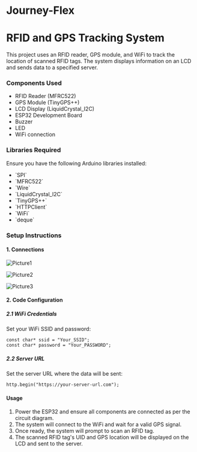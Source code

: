 # Journey-Flex

<H1>RFID and GPS Tracking System</H1>

This project uses an RFID reader, GPS module, and WiFi to track the location of scanned RFID tags. The system displays information on an LCD and sends data to a specified server.

<H3>Components Used</H3>
<ul>
  <li>RFID Reader (MFRC522)</li>
  <li>GPS Module (TinyGPS++)</li>
  <li>LCD Display (LiquidCrystal_I2C)</li>
  <li>ESP32 Development Board</li>
  <li>Buzzer</li>
  <li>LED</li>
  <li>WiFi connection</li>
</ul>

<H3>Libraries Required</H3>
Ensure you have the following Arduino libraries installed:
<ul>
  <li>`SPI`</li>
  <li>`MFRC522`</li>
  <li>`Wire`</li>
  <li>`LiquidCrystal_I2C`</li>
  <li>`TinyGPS++`</li>
  <li>`HTTPClient`</li>
  <li>`WiFi`</li>
  <li>`deque`</li>
</ul>

<H3>Setup Instructions</H3>
<H4>1. Connections</H4>

![Picture1](https://github.com/codEvent-23/Journey-Flex/assets/123743742/cdda4526-ec59-4152-827c-250961465d90)

![Picture2](https://github.com/codEvent-23/Journey-Flex/assets/123743742/927f004d-4df2-403f-921f-2e6a81a92fc9)

![Picture3](https://github.com/codEvent-23/Journey-Flex/assets/123743742/4bfbce30-d873-4759-8a9b-ea1565409ab4)

<H4>2. Code Configuration</H4>
<H5>2.1 WiFi Credentials</H5>
Set your WiFi SSID and password:

`const char* ssid = "Your_SSID";`
<br>
`const char* password = "Your_PASSWORD";`


<H5>2.2 Server URL</H5>
Set the server URL where the data will be sent:

`http.begin("https://your-server-url.com");`

<H4>Usage</H4>
<ol>
  <li>Power the ESP32 and ensure all components are connected as per the circuit diagram.</li>
  <li>The system will connect to the WiFi and wait for a valid GPS signal.</li>
  <li>Once ready, the system will prompt to scan an RFID tag.</li>
  <li>The scanned RFID tag's UID and GPS location will be displayed on the LCD and sent to the server.</li>
</ol>
